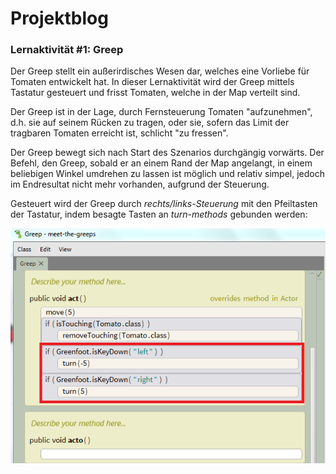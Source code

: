 # Projektblog

### Lernaktivität #1: Greep

Der Greep stellt ein außerirdisches Wesen dar, welches eine Vorliebe für Tomaten entwickelt hat. In dieser Lernaktivität wird der Greep mittels Tastatur gesteuert und frisst Tomaten, welche in der Map verteilt sind. 

Der Greep ist in der Lage, durch Fernsteuerung Tomaten "aufzunehmen", d.h. sie auf seinem Rücken zu tragen, oder sie, sofern das Limit der tragbaren Tomaten erreicht ist, schlicht "zu fressen".

Der Greep bewegt sich nach Start des Szenarios durchgängig vorwärts. Der Befehl, den Greep, sobald er an einem Rand der Map angelangt, in einem beliebigen Winkel umdrehen zu lassen ist möglich und relativ simpel, jedoch im Endresultat nicht mehr vorhanden, aufgrund der Steuerung.

Gesteuert wird der Greep durch _rechts/links-Steuerung_ mit den Pfeiltasten der Tastatur, indem besagte Tasten an _turn-methods_ gebunden werden:

![KeyControling](https://github.com/lirebanause/Stride/blob/master/images/KeyControlling%20(edited).PNG)

